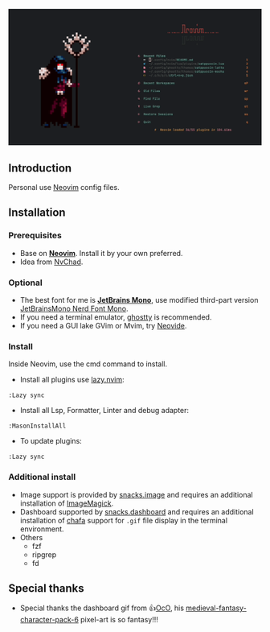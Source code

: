 ![showcase](./assets/showcase/May-21-2025.01-47-04.gif)

## Introduction

Personal use [Neovim](https://neovim.io) config files.

## Installation

### Prerequisites

- Base on [**Neovim**](https://neovim.io). Install it by your own preferred.
- Idea from [NvChad](https://nvchad.com).

### Optional

- The best font for me is [**JetBrains Mono**](https://www.jetbrains.com/lp/mono/), use modified third-part version [JetBrainsMono Nerd Font Mono](https://www.nerdfonts.com/font-downloads).
- If you need a terminal emulator, [ghostty](https://ghostty.org/) is recommended.
- If you need a GUI lake GVim or Mvim, try [Neovide](https://neovide.dev).

### Install

Inside Neovim, use the cmd command to install.

- Install all plugins use [lazy.nvim](https://github.com/folke/lazy.nvim):

```vim
:Lazy sync
```

- Install all Lsp, Formatter, Linter and debug adapter:

```vim
:MasonInstallAll
```

- To update plugins:

```vim
:Lazy sync
```

### Additional install

- Image support is provided by [snacks.image](https://github.com/folke/snacks.nvim/blob/main/docs/image.md) and requires an additional installation of [ImageMagick](https://imagemagick.org/).
- Dashboard supported by [snacks.dashboard](https://github.com/folke/snacks.nvim/blob/main/docs/dashboard.md) and requires an additional installation of [chafa](https://github.com/hpjansson/chafa) support for `.gif` file display in the terminal environment.
- Others
  - fzf
  - ripgrep
  - fd

## Special thanks

- Special thanks the dashboard gif from 👍[OcO](https://oco.itch.io/), his [medieval-fantasy-character-pack-6](https://oco.itch.io/medieval-fantasy-character-pack-6) pixel-art is so fantasy!!!
